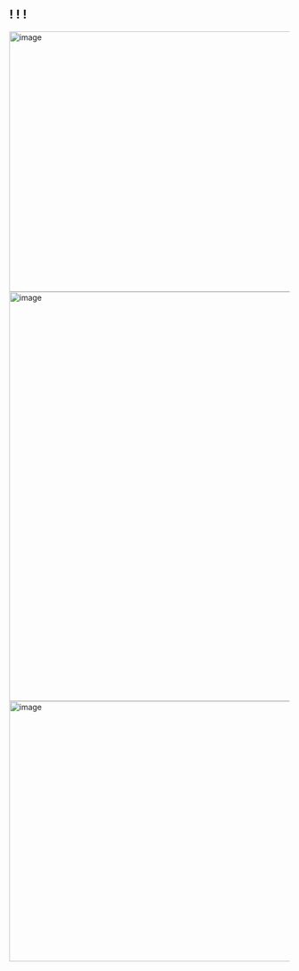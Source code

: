 ## ! ! !

<img width="1198" height="468" alt="image" src="https://github.com/user-attachments/assets/16b84db3-5e34-4742-ada3-ccd58da5a142" />


<img width="736" height="736" alt="image" src="https://github.com/user-attachments/assets/68b63273-6e89-4361-ae52-de65566ee521" />


<img width="1198" height="468" alt="image" src="https://github.com/user-attachments/assets/bc73c9b2-0ad6-4013-839f-e0101cc472fa" />





